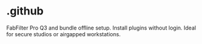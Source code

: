 # .github
FabFilter Pro Q3 and bundle offline setup. Install plugins without login. Ideal for secure studios or airgapped workstations.
